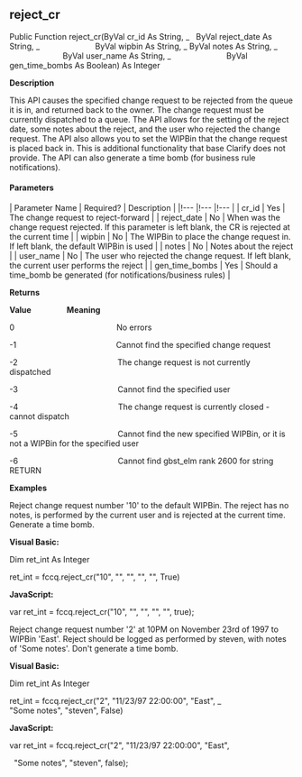 reject_cr
---------

Public Function reject_cr(ByVal cr_id As String, _
  						ByVal reject_date As String, _
                        ByVal wipbin As String, _
						ByVal notes As String, _
                        ByVal user_name As String, _
                        ByVal gen_time_bombs As Boolean) As Integer

**Description**

This API causes the specified change request to be rejected from the queue it is in, and returned back to the owner. The change request must be currently dispatched to a queue. The API allows for the setting of the reject date, some notes about the reject, and the user who rejected the change request. The API also allows you to set the WIPBin that the change request is placed back in. This is additional functionality that base Clarify does not provide. The API can also generate a time bomb (for business rule notifications).

#### Parameters

| Parameter Name | Required? | Description |
|!--- |!--- |!--- |
| cr_id | Yes | The change request to reject-forward |
| reject_date | No | When was the change request rejected. If this parameter is left blank, the CR is rejected at the current time |
| wipbin | No | The WIPBin to place the change request in. If left blank, the default WIPBin is used |
| notes | No | Notes about the reject |
| user_name | No | The user who rejected the change request. If left blank, the current user performs the reject |
| gen_time_bombs | Yes | Should a time_bomb be generated (for notifications/business rules) |

**Returns**

**Value**                **Meaning**

0                                              No errors

-1                                             Cannot find the specified change request

-2                                             The change request is not currently dispatched

-3                                             Cannot find the specified user

-4                                             The change request is currently closed - cannot dispatch

-5                                             Cannot find the new specified WIPBin, or it is not a WIPBin for the specified user

-6                                             Cannot find gbst_elm rank 2600 for string RETURN

**Examples**

 Reject change request number '10' to the default WIPBin. The reject has no notes, is performed by the current user and is rejected at the current time. Generate a time bomb.

**Visual Basic:**

Dim ret_int As Integer

ret_int = fccq.reject_cr("10", "", "", "", "", True)

**JavaScript:**

var ret_int = fccq.reject_cr("10", "", "", "", "", true);

 Reject change request number '2' at 10PM on November 23rd of 1997 to WIPBin 'East'. Reject should be logged as performed by steven, with notes of 'Some notes'. Don't generate a time bomb.

**Visual Basic:**

Dim ret_int As Integer

ret_int = fccq.reject_cr("2", "11/23/97 22:00:00", "East", _
                         "Some notes", "steven", False)

**JavaScript:**

var ret_int = fccq.reject_cr("2", "11/23/97 22:00:00", "East",

  "Some notes", "steven", false);